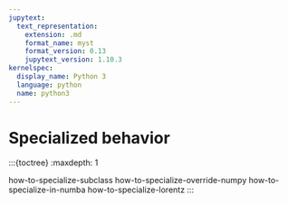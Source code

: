 ```yaml
---
jupytext:
  text_representation:
    extension: .md
    format_name: myst
    format_version: 0.13
    jupytext_version: 1.10.3
kernelspec:
  display_name: Python 3
  language: python
  name: python3
---
```


Specialized behavior
====================

:::{toctree}
:maxdepth: 1

how-to-specialize-subclass
how-to-specialize-override-numpy
how-to-specialize-in-numba
how-to-specialize-lorentz
:::
